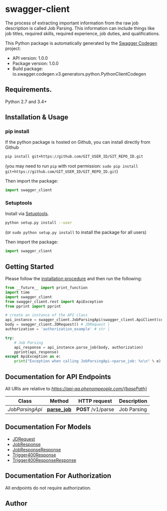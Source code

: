 # swagger-client
The process of extracting important information from the raw job description is called Job Parsing. This information can include things like job titles, required skills, required experience, job duties, and qualifications.

This Python package is automatically generated by the [Swagger Codegen](https://github.com/swagger-api/swagger-codegen) project:

- API version: 1.0.0
- Package version: 1.0.0
- Build package: io.swagger.codegen.v3.generators.python.PythonClientCodegen

## Requirements.

Python 2.7 and 3.4+

## Installation & Usage
### pip install

If the python package is hosted on Github, you can install directly from Github

```sh
pip install git+https://github.com/GIT_USER_ID/GIT_REPO_ID.git
```
(you may need to run `pip` with root permission: `sudo pip install git+https://github.com/GIT_USER_ID/GIT_REPO_ID.git`)

Then import the package:
```python
import swagger_client 
```

### Setuptools

Install via [Setuptools](http://pypi.python.org/pypi/setuptools).

```sh
python setup.py install --user
```
(or `sudo python setup.py install` to install the package for all users)

Then import the package:
```python
import swagger_client
```

## Getting Started

Please follow the [installation procedure](#installation--usage) and then run the following:

```python
from __future__ import print_function
import time
import swagger_client
from swagger_client.rest import ApiException
from pprint import pprint

# create an instance of the API class
api_instance = swagger_client.JobParsingApi(swagger_client.ApiClient(configuration))
body = swagger_client.JDRequest() # JDRequest | 
authorization = 'authorization_example' # str | 

try:
    # Job Parsing
    api_response = api_instance.parse_job(body, authorization)
    pprint(api_response)
except ApiException as e:
    print("Exception when calling JobParsingApi->parse_job: %s\n" % e)
```

## Documentation for API Endpoints

All URIs are relative to *https://api-qa.phenompeople.com/{basePath}*

Class | Method | HTTP request | Description
------------ | ------------- | ------------- | -------------
*JobParsingApi* | [**parse_job**](docs/JobParsingApi.md#parse_job) | **POST** /v1/parse | Job Parsing

## Documentation For Models

 - [JDRequest](docs/JDRequest.md)
 - [JobResponse](docs/JobResponse.md)
 - [JobResponseResponse](docs/JobResponseResponse.md)
 - [Trigger400Response](docs/Trigger400Response.md)
 - [Trigger400ResponseResponse](docs/Trigger400ResponseResponse.md)

## Documentation For Authorization

 All endpoints do not require authorization.


## Author



